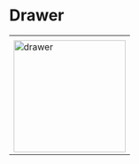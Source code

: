<h1>Drawer</h1>
<table>
  <tr>
    <td> </td>
    
 </tr>
  <tr>
    <td><img width="202" alt="drawer" src="https://user-images.githubusercontent.com/127725526/235341229-4de6f1fb-952e-4437-93ba-e54a1752e05d.png">
</td>
  </tr>
</table>
